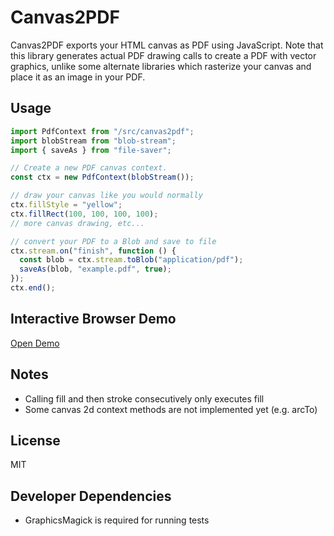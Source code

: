 # Canvas2PDF

Canvas2PDF exports your HTML canvas as PDF using JavaScript.
Note that this library generates actual PDF drawing calls to create a PDF with vector graphics,
unlike some alternate libraries which rasterize your canvas and place it as an image in your PDF.

## Usage

```javascript
import PdfContext from "/src/canvas2pdf";
import blobStream from "blob-stream";
import { saveAs } from "file-saver";

// Create a new PDF canvas context.
const ctx = new PdfContext(blobStream());

// draw your canvas like you would normally
ctx.fillStyle = "yellow";
ctx.fillRect(100, 100, 100, 100);
// more canvas drawing, etc...

// convert your PDF to a Blob and save to file
ctx.stream.on("finish", function () {
  const blob = ctx.stream.toBlob("application/pdf");
  saveAs(blob, "example.pdf", true);
});
ctx.end();
```

## Interactive Browser Demo

[Open Demo](https://joshua-gould.github.io/canvas2pdf/dist/index.html)

## Notes

- Calling fill and then stroke consecutively only executes fill
- Some canvas 2d context methods are not implemented yet (e.g. arcTo)

## License

MIT

## Developer Dependencies

- GraphicsMagick is required for running tests
